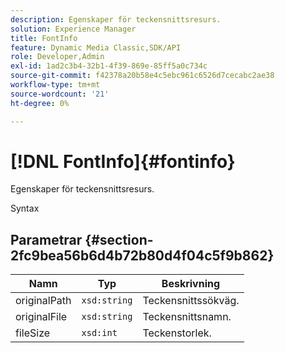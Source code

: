 ```yaml
---
description: Egenskaper för teckensnittsresurs.
solution: Experience Manager
title: FontInfo
feature: Dynamic Media Classic,SDK/API
role: Developer,Admin
exl-id: 1ad2c3b4-32b1-4f39-869e-85ff5a0c734c
source-git-commit: f42378a20b58e4c5ebc961c6526d7cecabc2ae38
workflow-type: tm+mt
source-wordcount: '21'
ht-degree: 0%

---
```


# [!DNL FontInfo]{#fontinfo}

Egenskaper för teckensnittsresurs.

Syntax

## Parametrar {#section-2fc9bea56b6d4b72b80d4f04c5f9b862}

| Namn | Typ | Beskrivning |
|---|---|---|
| originalPath | `xsd:string` | Teckensnittssökväg. |
| originalFile | `xsd:string` | Teckensnittsnamn. |
| fileSize | `xsd:int` | Teckenstorlek. |
